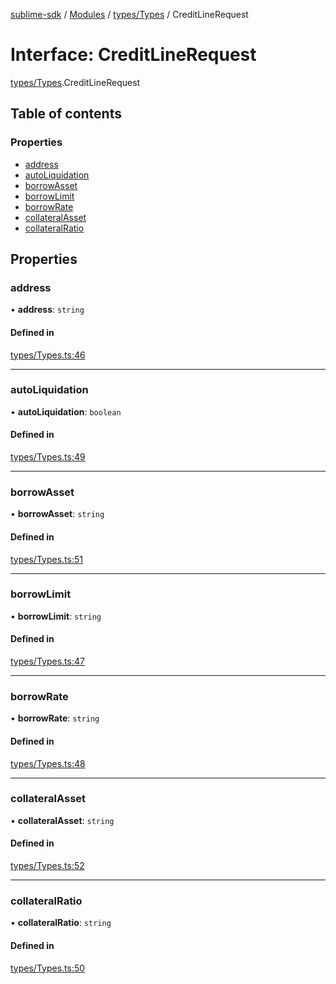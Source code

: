 [sublime-sdk](../README.md) / [Modules](../modules.md) / [types/Types](../modules/types_Types.md) / CreditLineRequest

# Interface: CreditLineRequest

[types/Types](../modules/types_Types.md).CreditLineRequest

## Table of contents

### Properties

- [address](types_Types.CreditLineRequest.md#address)
- [autoLiquidation](types_Types.CreditLineRequest.md#autoliquidation)
- [borrowAsset](types_Types.CreditLineRequest.md#borrowasset)
- [borrowLimit](types_Types.CreditLineRequest.md#borrowlimit)
- [borrowRate](types_Types.CreditLineRequest.md#borrowrate)
- [collateralAsset](types_Types.CreditLineRequest.md#collateralasset)
- [collateralRatio](types_Types.CreditLineRequest.md#collateralratio)

## Properties

### address

• **address**: `string`

#### Defined in

[types/Types.ts:46](https://github.com/sublime-finance/sublime-sdk/blob/7f1ca5d/src/types/Types.ts#L46)

___

### autoLiquidation

• **autoLiquidation**: `boolean`

#### Defined in

[types/Types.ts:49](https://github.com/sublime-finance/sublime-sdk/blob/7f1ca5d/src/types/Types.ts#L49)

___

### borrowAsset

• **borrowAsset**: `string`

#### Defined in

[types/Types.ts:51](https://github.com/sublime-finance/sublime-sdk/blob/7f1ca5d/src/types/Types.ts#L51)

___

### borrowLimit

• **borrowLimit**: `string`

#### Defined in

[types/Types.ts:47](https://github.com/sublime-finance/sublime-sdk/blob/7f1ca5d/src/types/Types.ts#L47)

___

### borrowRate

• **borrowRate**: `string`

#### Defined in

[types/Types.ts:48](https://github.com/sublime-finance/sublime-sdk/blob/7f1ca5d/src/types/Types.ts#L48)

___

### collateralAsset

• **collateralAsset**: `string`

#### Defined in

[types/Types.ts:52](https://github.com/sublime-finance/sublime-sdk/blob/7f1ca5d/src/types/Types.ts#L52)

___

### collateralRatio

• **collateralRatio**: `string`

#### Defined in

[types/Types.ts:50](https://github.com/sublime-finance/sublime-sdk/blob/7f1ca5d/src/types/Types.ts#L50)
